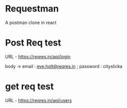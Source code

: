 # Requestman

A postman clone in react

# Post Req test 

URL - https://reqres.in/api/login

body -> email : eve.holt@reqres.in ; password : cityslicka

# get req test

URL - https://reqres.in/api/users
